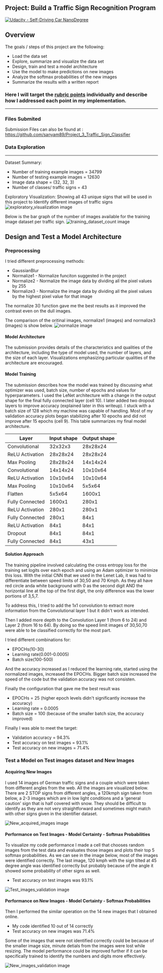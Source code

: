 
## Project: Build a Traffic Sign Recognition Program
[![Udacity - Self-Driving Car NanoDegree](https://s3.amazonaws.com/udacity-sdc/github/shield-carnd.svg)](http://www.udacity.com/drive)

Overview
---
The goals / steps of this project are the following:
* Load the data set
* Explore, summarize and visualize the data set
* Design, train and test a model architecture
* Use the model to make predictions on new images
* Analyze the softmax probabilities of the new images
* Summarize the results with a written report


### Here I will target the [rubric points](https://review.udacity.com/#!/rubrics/481/view) individually and describe how I addressed each point in my implementation.
---
### Files Submited
   Submission Files can also be found at : https://github.com/sanyam89/Project_3_Traffic_Sign_Classifier

### Data Exploration
---
Dataset Summary: 
* Number of training example images = 34799
* Number of testing example images = 12630
* Image data shape = (32, 32, 3)
* Number of classes/ traffic signs = 43

Exploratory Visualization: Showing all 43 unique signs that will be used in this project to Identify different images of traffic signs
![exploratory_visualization image](./results/exploratory_visualization.png)

Below is the bar graph of the number of images available for the training image dataset per traffic sign.
![training_dataset_count image](./results/training_dataset_count.png)


## Design and Test a Model Architecture

### Preprocessing
I tried different preprocessing methods: 
* GaussianBlur
* Normalize1 - Normalize funciton suggested in the project
* Normalize2 - Normalize the image data by dividing all the pixel values by 255
* Normalize3 - Normalize the image data by dividing all the pixel values by the highest pixel value for that image
    
The normalize 3() function gave me the best results as it improved the contrast even on the dull images.
    
The comparison of the oritinal images, normalize1 (images) and normalize3 (images) is show below.
![normalize image](./results/normalize.png)

#### Model Architecture
	
The submission provides details of the characteristics and qualities of the architecture, including the type of model used, the number of layers, and the size of each layer. Visualizations emphasizing particular qualities of the architecture are encouraged.

#### Model Training
The submission describes how the model was trained by discussing what optimizer was used, batch size, number of epochs and values for hyperparameters.
I used the LeNet architecture with a change in the output shape for the final fully connected layer (cell 10). I later added two dropout layers to improve accuracy (explained later in this writeup). I stuck with a batch size of 128 which my machine was capable of handling. Most of my validation accuracy plots began stabilizing after 10 epochs and did not improve after 15 epochs (cell 9). This table summarizes my final model architecture.

Layer | Input shape | Output shape
----- | ----------- | ------------
Convolutional | 32x32x3 | 28x28x24
ReLU Activation | 28x28x24 | 28x28x24
Max Pooling | 28x28x24 | 14x14x24
Convolutional | 14x14x24 | 10x10x64
ReLU Activation | 10x10x64 | 10x10x64
Max Pooling | 10x10x64 | 5x5x64
Flatten | 5x5x64 | 1600x1
Fully Connected | 1600x1 | 280x1
ReLU Activation | 280x1 | 280x1
Fully Connected | 280x1 | 84x1
ReLU Activation | 84x1 | 84x1
Dropout | 84x1 | 84x1
Fully Connected | 84x1 | 43x1

#### Solution Approach
The training pipeline involved calculating the cross entropy loss for the training set logits over each epoch and using an Adam optimizer to minimize this loss. 
With the initial CNN that we used in the Lenet Lab, it was had to differentiate between speed limits of 30,50 and 70 Kmph. As they all have red circle anda white background with 0 as the second digit AND the horizontal line at the top of the first digit, the only difference was the lower portions of 3,5,7.

To address this, I tried to add the 1x1 convolution to extract more information from the Convolutional layer 1 but it didn't work as intended.

Then I added more depth to the Convolution Layer 1 (from 6 to 24) and Layer 2 (from 16 to 64). By doing so the speed limit images of 30,50,70 were able to be classified correctly for the most part.

I tried different combinations for:
* EPOCHs(10-30)
* Learning rate(0.001-0.0005)
* Batch size(100-500)

And the accuracy increased as I reduced the learning rate, started using the normalized images, increased the EPOCHs. Bigger batch size increased the speed of the code but the validation accuracy was not consisten.

Finally the configuration that gave me the best result was
* EPOCHs = 25 (higher epoch levels didn't significantly increase the accuracy)
* Learning rate = 0.0005
* Batch size = 100 (because of the smaller batch size, the accuracy improved)

Finally I was able to meet the target:
* Validation accuracy = 94.3%
* Test accuracy on test images = 93.1%
* Test accuracy on new images = 71.4%


### Test a Model on Test images dataset and New Images

#### Acquiring New Images
I used 14 images of German traffic signs and a couple which were taken from different angles from the web. All the images are visualized below.
There are 2 STOP signs from different angles, a 120kmph sign taken from below,  a 2-3 images which are in low light conditions and a 'general caution' sign that is half covered with snow. They should be difficult to identify as they are not very straightforward and sometimes might match with other signs given in the identifier dataset.

![New_acquired_images image](./results/New_acquired_images.png)

#### Performance on Test  Images - Model Certainty - Softmax Probabilities
To visualize my code performance I made a cell that chooses random images from the test data and evaluates those images and plots their top 5 softmax probabilities. As we can see in the image below, most of the images were identified correctly. The last image, 120 kmph with the sign tilted at 45 degree angle was identified correctly but probably because of the angle it showed some probability of other signs as well.

* Test accuracy on test images was 93.1%

![Test_images_validation image](./results/Test_images_validation.png)

#### Performance on New Images - Model Certainty - Softmax Probabilities
Then I performed the similar operation on the 14 new images that I obtained online. 

* My code identified 10 out of 14 correctly
* Test accuracy on new images was 71.4%

Some of the images that were not identified correctly could be because of the smaller image size, minute detials from the images were lost while resizing.
The model performance could be improved further if it can be specifically trained to identify the numbers and digits more effectively.

![New_images_validation image](./results/New_images_validation.png)



```python

```
